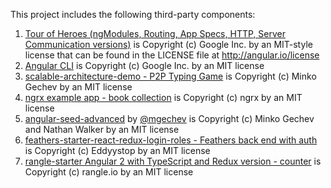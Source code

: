 This project includes the following third-party components:

1. [Tour of Heroes (ngModules, Routing, App Specs, HTTP, Server Communication versions)](https://github.com/dancancro/tour-of-heroes-versions) is Copyright (c) Google Inc. by an MIT-style license that can be found in the LICENSE file at http://angular.io/license
2. [Angular CLI](https://github.com/angular/angular-cli) is Copyright (c) Google Inc. by an MIT license
3. [scalable-architecture-demo - P2P Typing Game](https://github.com/mgechev/scalable-architecture-demo) is Copyright (c) Minko Gechev by an MIT license
4. [ngrx example app - book collection](https://github.com/ngrx/example-app) is Copyright (c) ngrx by an MIT license
5. [angular-seed-advanced](https://github.com/NathanWalker/angular-seed-advanced) by [@mgechev](https://github.com/mgechev) is Copyright (c) Minko Gechev and Nathan Walker by an MIT license
6. [feathers-starter-react-redux-login-roles - Feathers back end with auth](https://github.com/eddyystop/feathers-starter-react-redux-login-roles) is Copyright (c) Eddyystop by an MIT license
7. [rangle-starter Angular 2 with TypeScript and Redux version - counter](https://www.npmjs.com/package/rangle-starter) is Copyright (c) rangle.io by an MIT license
